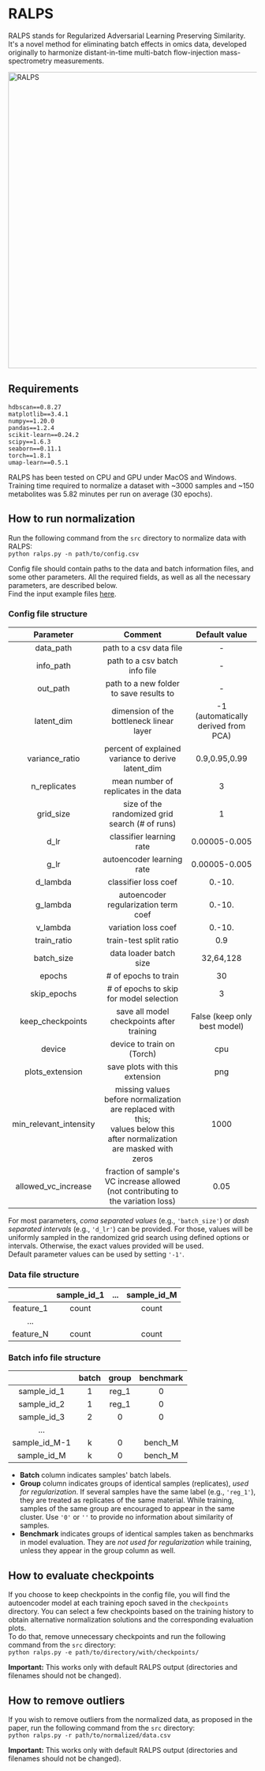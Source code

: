 # RALPS
RALPS stands for Regularized Adversarial Learning Preserving Similarity.
It's a novel method for eliminating batch effects in omics data, developed originally to harmonize distant-in-time multi-batch flow-injection mass-spectrometry measurements.

<img src="https://github.com/dmitrav/normalization/blob/master/schematic/figure.png" alt="RALPS" width="600"/>

## Requirements
```
hdbscan==0.8.27  
matplotlib==3.4.1  
numpy==1.20.0  
pandas==1.2.4  
scikit-learn==0.24.2  
scipy==1.6.3  
seaborn==0.11.1  
torch==1.8.1    
umap-learn==0.5.1
```
RALPS has been tested on CPU and GPU under MacOS and Windows.  
Training time required to normalize a dataset with ~3000 samples and ~150 metabolites was 5.82 minutes per run on average (30 epochs).

## How to run normalization

Run the following command from the `src` directory to normalize data with RALPS:  
`python ralps.py -n path/to/config.csv`

Config file should contain paths to the data and batch information files, and some other parameters.
All the required fields, as well as all the necessary parameters, are described below.  
Find the input example files [here](https://github.com/dmitrav/normalization/tree/master/examples).

### Config file structure

|       Parameter        |                                                           Comment                                                           |            Default value            |
|:----------------------:|:---------------------------------------------------------------------------------------------------------------------------:|:-----------------------------------:|
|       data_path        |                                                   path to a csv data file                                                   |                  -                  |
|       info_path        |                                                path to a csv batch info file                                                |                  -                  |
|        out_path        |                                           path to a new folder to save results to                                           |                  -                  |
|       latent_dim       |                                          dimension of the bottleneck linear layer                                           | -1 (automatically derived from PCA) |
|     variance_ratio     |                                     percent of explained variance to derive latent_dim                                      |        0.9,0.95,0.99        |
|      n_replicates      |                                            mean number of replicates in the data                                            |                  3                  |
|       grid_size        |                                       size of the randomized grid search (# of runs)                                        |                  1                  |
|          d_lr          |                                                  classifier learning rate                                                   |            0.00005-0.005            |
|          g_lr          |                                                  autoencoder learning rate                                                  |            0.00005-0.005            |
|        d_lambda        |                                                    classifier loss coef                                                     |               0.-10.                |
|        g_lambda        |                                            autoencoder regularization term coef                                             |               0.-10.                |
|        v_lambda        |                                                     variation loss coef                                                     |               0.-10.                |
|      train_ratio       |                                                   train-test split ratio                                                    |                 0.9                 |
|       batch_size       |                                                   data loader batch size                                                    |              32,64,128              |
|         epochs         |                                                    # of epochs to train                                                     |                 30                  |
|      skip_epochs       |                                           # of epochs to skip for model selection                                           |                  3                  |
|    keep_checkpoints    |                                          save all model checkpoints after training                                          |    False (keep only best model)     |
|         device         |                                                 device to train on (Torch)                                                  |                 cpu                 |
|    plots_extension     |                                               save plots with this extension                                                |                 png                 |
| min_relevant_intensity | missing values before normalization are replaced with this;<br/>values below this after normalization are masked with zeros |                1000                 |
|  allowed_vc_increase   |                      fraction of sample's VC increase allowed (not contributing to the variation loss)                       |                0.05                 |

For most parameters, _coma separated values_ (e.g., `'batch_size'`) or _dash separated intervals_ (e.g., `'d_lr'`) can be provided.
For those, values will be uniformly sampled in the randomized grid search using defined options or intervals.
Otherwise, the exact values provided will be used.  
Default parameter values can be used by setting `'-1'`.

### Data file structure

|              |  sample_id_1  |  ...  | sample_id_M |
| :----------: | :--------:    | :--:  |  :--:       |
| feature_1    | count         |       |  count      |
| ...          |               |       |             |
| feature_N    | count         |       |  count      |


### Batch info file structure

|              |  batch     |  group  | benchmark |
| :----------: | :--------: |   :--:  |  :--:     |
| sample_id_1  | 1          |  reg_1  |  0        |
| sample_id_2  | 1          |  reg_1  |  0        |
| sample_id_3  | 2          |   0     |  0        |
| ...          |            |         |           |
| sample_id_M-1| k          |   0     |  bench_M  |
| sample_id_M  | k          |   0     |  bench_M  |

* __Batch__ column indicates samples' batch labels.  
* __Group__ column indicates groups of identical samples (replicates), _used for regularization_. 
If several samples have the same label (e.g., `'reg_1'`), they are treated as replicates of the same material.
While training, samples of the same group are encouraged to appear in the same cluster. Use `'0'` or `''` to provide no information about similarity of samples.
* __Benchmark__ indicates groups of identical samples taken as benchmarks in model evaluation. They are _not used for regularization_ while training, unless they appear in the group column as well.


## How to evaluate checkpoints

If you choose to keep checkpoints in the config file, you will find the autoencoder model at each training epoch saved in the `checkpoints` directory.
You can select a few checkpoints based on the training history to obtain alternative normalization solutions and the corresponding evaluation plots.  
To do that, remove unnecessary checkpoints and run the following command from the `src` directory:  
`python ralps.py -e path/to/directory/with/checkpoints/`

__Important:__ This works only with default RALPS output (directories and filenames should not be changed).  

## How to remove outliers 

If you wish to remove outliers from the normalized data, as proposed in the paper, run the following command from the `src` directory:  
`python ralps.py -r path/to/normalized/data.csv`

__Important:__ This works only with default RALPS output (directories and filenames should not be changed).
